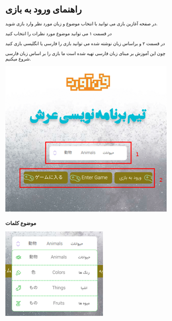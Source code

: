 # راهنمای ورود به بازی

در صفحه آغازین بازی می توانید با انتخاب موضوع و زبان مورد نظر وارد بازی شوید.

در قسمت ۱ می توانید موضوع مورد نظرات را انتخاب کنید

در قسمت ۲ و براساس زبان نوشته شده می توانید بازی را فارسی یا انگلیسی بازی کنید

چون این آموزش بر مبنای زبان فارسی تهیه شده است ما بازی را بر اساس زبان فارسی شروع میکنیم.

![enter game](../../_assets/images/entergame.png)

### موضوع کلمات

![enter game](../../_assets/images/select-category.png)
